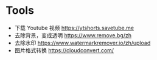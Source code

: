 # Tools

- 下载 Youtube 视频 https://ytshorts.savetube.me 
- 去除背景，变成透明 https://www.remove.bg/zh
- 去除水印 https://www.watermarkremover.io/zh/upload
- 图片格式转换 https://cloudconvert.com/
